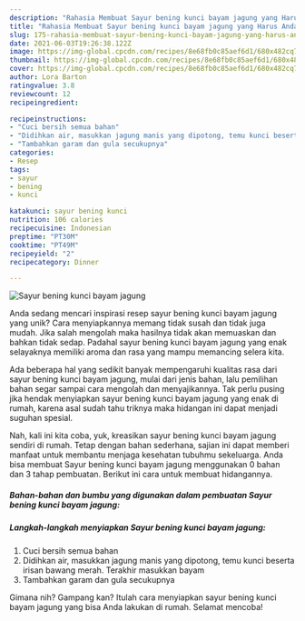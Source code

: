 ```yaml
---
description: "Rahasia Membuat Sayur bening kunci bayam jagung yang Harus Anda Coba"
title: "Rahasia Membuat Sayur bening kunci bayam jagung yang Harus Anda Coba"
slug: 175-rahasia-membuat-sayur-bening-kunci-bayam-jagung-yang-harus-anda-coba
date: 2021-06-03T19:26:38.122Z
image: https://img-global.cpcdn.com/recipes/8e68fb0c85aef6d1/680x482cq70/sayur-bening-kunci-bayam-jagung-foto-resep-utama.jpg
thumbnail: https://img-global.cpcdn.com/recipes/8e68fb0c85aef6d1/680x482cq70/sayur-bening-kunci-bayam-jagung-foto-resep-utama.jpg
cover: https://img-global.cpcdn.com/recipes/8e68fb0c85aef6d1/680x482cq70/sayur-bening-kunci-bayam-jagung-foto-resep-utama.jpg
author: Lora Barton
ratingvalue: 3.8
reviewcount: 12
recipeingredient:

recipeinstructions:
- "Cuci bersih semua bahan"
- "Didihkan air, masukkan jagung manis yang dipotong, temu kunci beserta irisan bawang merah. Terakhir masukkan bayam"
- "Tambahkan garam dan gula secukupnya"
categories:
- Resep
tags:
- sayur
- bening
- kunci

katakunci: sayur bening kunci 
nutrition: 106 calories
recipecuisine: Indonesian
preptime: "PT30M"
cooktime: "PT49M"
recipeyield: "2"
recipecategory: Dinner

---
```



![Sayur bening kunci bayam jagung](https://img-global.cpcdn.com/recipes/8e68fb0c85aef6d1/680x482cq70/sayur-bening-kunci-bayam-jagung-foto-resep-utama.jpg)

Anda sedang mencari inspirasi resep sayur bening kunci bayam jagung yang unik? Cara menyiapkannya memang tidak susah dan tidak juga mudah. Jika salah mengolah maka hasilnya tidak akan memuaskan dan bahkan tidak sedap. Padahal sayur bening kunci bayam jagung yang enak selayaknya memiliki aroma dan rasa yang mampu memancing selera kita.



Ada beberapa hal yang sedikit banyak mempengaruhi kualitas rasa dari sayur bening kunci bayam jagung, mulai dari jenis bahan, lalu pemilihan bahan segar sampai cara mengolah dan menyajikannya. Tak perlu pusing jika hendak menyiapkan sayur bening kunci bayam jagung yang enak di rumah, karena asal sudah tahu triknya maka hidangan ini dapat menjadi suguhan spesial.


Nah, kali ini kita coba, yuk, kreasikan sayur bening kunci bayam jagung sendiri di rumah. Tetap dengan bahan sederhana, sajian ini dapat memberi manfaat untuk membantu menjaga kesehatan tubuhmu sekeluarga. Anda bisa membuat Sayur bening kunci bayam jagung menggunakan 0 bahan dan 3 tahap pembuatan. Berikut ini cara untuk membuat hidangannya.

<!--inarticleads1-->

##### Bahan-bahan dan bumbu yang digunakan dalam pembuatan Sayur bening kunci bayam jagung:





<!--inarticleads2-->

##### Langkah-langkah menyiapkan Sayur bening kunci bayam jagung:

1. Cuci bersih semua bahan
1. Didihkan air, masukkan jagung manis yang dipotong, temu kunci beserta irisan bawang merah. Terakhir masukkan bayam
1. Tambahkan garam dan gula secukupnya




Gimana nih? Gampang kan? Itulah cara menyiapkan sayur bening kunci bayam jagung yang bisa Anda lakukan di rumah. Selamat mencoba!
